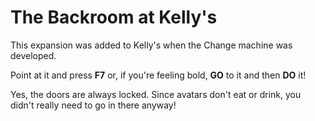 # The Backroom at Kelly's

This expansion was added to Kelly's when the Change machine was developed.

Point at it and press **F7** or, if you're feeling bold, **GO** to it and then **DO** it!

Yes, the doors are always locked. Since avatars don't eat or drink, you didn't really need to go in there anyway!
